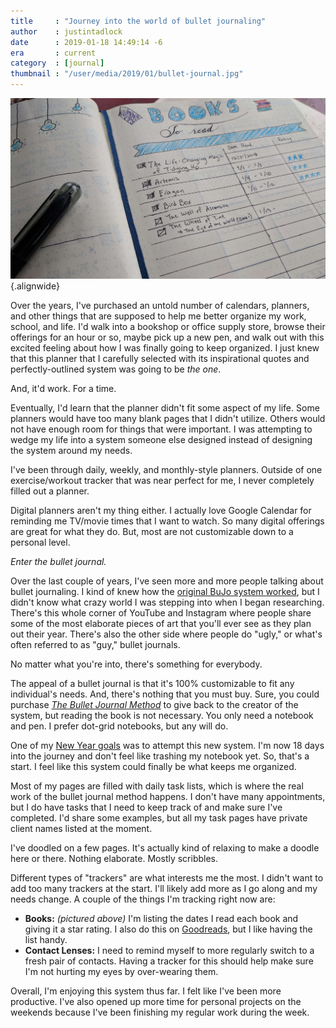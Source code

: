 ```yaml
---
title     : "Journey into the world of bullet journaling"
author    : justintadlock
date      : 2019-01-18 14:49:14 -6
era       : current
category  : [journal]
thumbnail : "/user/media/2019/01/bullet-journal.jpg"
---
```


![Open spread in my bullet journal.](/user/media/2019/01/bullet-journal.jpg){.alignwide}

Over the years, I've purchased an untold number of calendars, planners, and other things that are supposed to help me better organize my work, school, and life.  I'd walk into a bookshop or office supply store, browse their offerings for an hour or so, maybe pick up a new pen, and walk out with this excited feeling about how I was finally going to keep organized.  I just knew that this planner that I carefully selected with its inspirational quotes and perfectly-outlined system was going to be _the one_.

And, it'd work.  For a time.

Eventually, I'd learn that the planner didn't fit some aspect of my life.  Some planners would have too many blank pages that I didn't utilize.  Others would not have enough room for things that were important.  I was attempting to wedge my life into a system someone else designed instead of designing the system around my needs.

I've been through daily, weekly, and monthly-style planners.  Outside of one exercise/workout tracker that was near perfect for me, I never completely filled out a planner.

Digital planners aren't my thing either.  I actually love Google Calendar for reminding me TV/movie times that I want to watch.  So many digital offerings are great for what they do.  But, most are not customizable down to a personal level.

_Enter the bullet journal._

Over the last couple of years, I've seen more and more people talking about bullet journaling.  I kind of knew how the [original BuJo system worked](https://bulletjournal.com/), but I didn't know what crazy world I was stepping into when I began researching.  There's this whole corner of YouTube and Instagram where people share some of the most elaborate pieces of art that you'll ever see as they plan out their year.  There's also the other side where people do "ugly," or what's often referred to as "guy," bullet journals.

No matter what you're into, there's something for everybody.

The appeal of a bullet journal is that it's 100% customizable to fit any individual's needs.  And, there's nothing that you must buy.  Sure, you could purchase _[The Bullet Journal Method](https://www.amazon.com/Bullet-Journal-Method-Present-Design/dp/0525533338/?tag=justtadl-20)_ to give back to the creator of the system, but reading the book is not necessary.  You only need a notebook and pen.  I prefer dot-grid notebooks, but any will do.

One of my [New Year goals](/archives/2019/01/01/2019-goals) was to attempt this new system.  I'm now 18 days into the journey and don't feel like trashing my notebook yet.  So, that's a start.  I feel like this system could finally be what keeps me organized.

Most of my pages are filled with daily task lists, which is where the real work of the bullet journal method happens.  I don't have many appointments, but I do have tasks that I need to keep track of and make sure I've completed.  I'd share some examples, but all my task pages have private client names listed at the moment.

I've doodled on a few pages.  It's actually kind of relaxing to make a doodle here or there.  Nothing elaborate.  Mostly scribbles.

Different types of "trackers" are what interests me the most.  I didn't want to add too many trackers at the start.  I'll likely add more as I go along and my needs change.  A couple of the things I'm tracking right now are:

- **Books:** _(pictured above)_ I'm listing the dates I read each book and giving it a star rating.  I also do this on [Goodreads](https://goodreads.com/justintadlock), but I like having the list handy.
- **Contact Lenses:** I need to remind myself to more regularly switch to a fresh pair of contacts. Having a tracker for this should help make sure I'm not hurting my eyes by over-wearing them.

Overall, I'm enjoying this system thus far.  I felt like I've been more productive.  I've also opened up more time for personal projects on the weekends because I've been finishing my regular work during the week.
